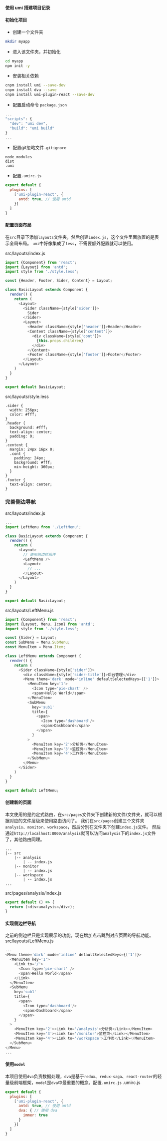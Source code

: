 #### 使用 umi 搭建项目记录

#### 初始化项目
* 创建一个文件夹 
```bash
mkdir myapp
```
* 进入该文件夹，并初始化
```bash
cd myapp
npm init -y
```
* 安装相关依赖
```bash
cnpm install umi --save-dev
cnpm install dva --save
cnpm install umi-plugin-react --save-dev
```
* 配置启动命令 `package.json`
```js
...
"scripts": {
  "dev": "umi dev",
  "build": "umi build"
}
...
```
* 配置git忽略文件`.gitignore`
```
node_modules
dist
.umi
```
* 配置`.umirc.js`
```js
export default {
  plugins: [
    ['umi-plugin-react', {
      antd: true, // 使用 antd
    }]
  ]
}
```

#### 配置页面布局
在`src`目录下添加`layouts`文件夹，然后创建`index.js`，这个文件里面放置的是表示全局布局。
`umi`中好像集成了`less`，不需要额外配置就可以使用。

src/layouts/index.js
```js
import {Component} from 'react';
import {Layout} from 'antd';
import style from './style.less';

const {Header, Footer, Sider, Content} = Layout;

class BasicLayout extends Component {
  render() {
    return (
      <Layout>
        <Sider className={style['sider']}>
          Sider
        </Sider>
        <Layout>
          <Header className={style['header']}>Header</Header>
          <Content className={style['centent']}>
            <div className={style['cont']}>
              {this.props.children}
            </div>
          </Content>
          <Footer className={style['footer']}>Footer</Footer>
        </Layout>
      </Layout>
    )
  }
}

export default BasicLayout;
```
src/layouts/style.less
```less
.sider {
  width: 256px;
  color: #fff;
}
.header {
  background: #fff;
  text-align: center;
  padding: 0;
}
.centent {
  margin: 24px 16px 0;
  .cont {
    padding: 24px;
    background: #fff;
    min-height: 360px; 
  }
}
.footer {
  text-align: center;
}
```

### 完善侧边导航
src/layouts/index.js
```js
...
import LeftMenu from './LeftMenu';

class BasicLayout extends Component {
  render() {
    return (
      <Layout>
        // 使用侧边栏组件
        <LeftMenu /> 
        <Layout>
          // ...
        </Layout>
      </Layout>
    )
  }
}

export default BasicLayout;
```
src/layouts/LeftMenu.js
```js
import {Component} from 'react';
import {Layout, Menu, Icon} from 'antd';
import style from './style.less';

const {Sider} = Layout;
const SubMenu = Menu.SubMenu;
const MenuItem = Menu.Item;

class LeftMenu extends Component {
  render() {
    return (
      <Sider className={style['sider']}>
        <div className={style['sider-title']}>后台管理</div>
        <Menu theme='dark' mode='inline' defaultSelectedKeys={['1']}>
          <MenuItem key='1'>
            <Icon type='pie-chart' />
            <span>Hello World</span>
          </MenuItem>
          <SubMenu
            key='sub1'
            title={
              <span>
                <Icon type='dashboard'/>
                <span>Dashboard</span>
              </span>
            }
          >
            <MenuItem key='2'>分析页</MenuItem>
            <MenuItem key='3'>监控页</MenuItem>
            <MenuItem key='4'>工作页</MenuItem>
          </SubMenu>
        </Menu>
      </Sider>
    )
  }
}

export default LeftMenu;
```

#### 创建新的页面
本文使用的是约定式路由，在`src/pages`文件夹下创建新的文件/文件夹，就可以根据对应的文件层级来使用路由访问了。
我们在`src/pages`创建三个文件夹`analysis`、`monitor`、`workspace`，然后分别在文件夹下创建`index.js`文件。
然后通过`http://localhost:8000/analysis`就可以访问`analysis`下的`index.js`文件了，其他路由同理。
```
...
|-- src
    |-- analysis
        | -- index.js
    |-- monitor
        | -- index.js
    |-- workspace
        | -- index.js
...
```
src/pages/analysis/index.js
```js
export default () => {
  return (<div>analysis</div>);
}
```

#### 实现侧边栏导航
之前的侧边栏只是实现展示的功能，现在增加点击跳到对应页面的导航功能。
src/layouts/LeftMenu.js
```js
...
<Menu theme='dark' mode='inline' defaultSelectedKeys={['1']}>
  <MenuItem key='1'>
    <Link to='/'>
      <Icon type='pie-chart' />
      <span>Hello World</span>
    </Link>
  </MenuItem>
  <SubMenu
    key='sub1'
    title={
      <span>
        <Icon type='dashboard'/>
        <span>Dashboard</span>
      </span>
    }
  >
    <MenuItem key='2'><Link to='/analysis'>分析页</Link></MenuItem>
    <MenuItem key='3'><Link to='/monitor'>监控页</Link></MenuItem>
    <MenuItem key='4'><Link to='/workspace'>工作页</Link></MenuItem>
  </SubMenu>
</Menu>
...
```

#### 使用`model`
本项目使用`dva`负责数据处理，`dva`是基于`redux`、`redux-saga`、`react-router`的轻量级前端框架，`model`是`dva`中最重要的概念。配置`.umirc.js`
.umirc.js
```js
export default {
  plugins: [
    ['umi-plugin-react', {
      antd: true, // 使用 antd
      dva: { // 使用 dva
        immer: true
      }
    }]
  ]
}
```
